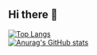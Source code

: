 ## Hi there 👋

<!--
**unhappy1030/unhappy1030** is a ✨ _special_ ✨ repository because its `README.md` (this file) appears on your GitHub profile.

Here are some ideas to get you started:

- 🔭 I’m currently working on ...
- 🌱 I’m currently learning ...
- 👯 I’m looking to collaborate on ...
- 🤔 I’m looking for help with ...
- 💬 Ask me about ...
- 📫 How to reach me: ...
- 😄 Pronouns: ...
- ⚡ Fun fact: ...
-->
[![Top Langs](https://github-readme-stats.vercel.app/api/top-langs/?username=unhappy1030)](https://github.com/anuraghazra/github-readme-stats)<br/>
[![Anurag's GitHub stats](https://github-readme-stats.vercel.app/api?username=unhappy1030)](https://github.com/anuraghazra/github-readme-stats)
